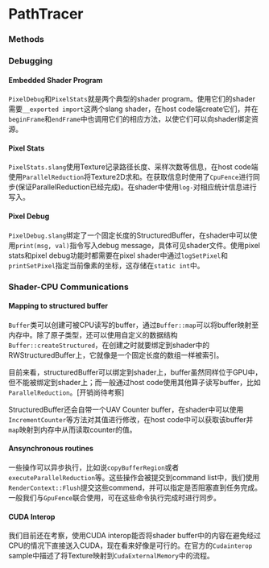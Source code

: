 # PathTracer

### Methods



### Debugging

#### Embedded Shader Program

`PixelDebug`和`PixelStats`就是两个典型的shader program。使用它们的shader需要`__exported import`这两个slang shader，在host code端create它们，并在`beginFrame`和`endFrame`中也调用它们的相应方法，以使它们可以向shader绑定资源。

#### Pixel Stats

`PixelStats.slang`使用Texture记录路径长度、采样次数等信息，在host code端使用`ParallelReduction`将Texture2D求和。在获取信息时使用了`CpuFence`进行同步(保证ParallelReduction已经完成)。在shader中使用`log-`对相应统计信息进行写入。

#### Pixel Debug

​	`PixelDebug.slang`绑定了一个固定长度的StructuredBuffer，在shader中可以使用`print(msg, val)`指令写入debug message，具体可见shader文件。使用pixel stats和pixel debug功能时都需要在pixel shader中通过`logSetPixel`和`printSetPixel`指定当前像素的坐标，这存储在`static int`中。

### Shader-CPU Communications

#### Mapping to structured buffer

`Buffer`类可以创建可被CPU读写的buffer，通过`Buffer::map`可以将buffer映射至内存中。除了原子类型，还可以使用自定义的数据结构`Buffer::createStructured`，在创建之时就要绑定到shader中的RWStructuredBuffer上，它就像是一个固定长度的数组一样被索引。

目前来看，structuredBuffer可以绑定到shader上，buffer虽然同样位于GPU中，但不能被绑定到shader上；而一般通过host code使用其他算子读写buffer，比如`ParallelReduction`。[开销尚待考察]

StructuredBuffer还会自带一个UAV Counter buffer，在shader中可以使用`IncrementCounter`等方法对其值进行修改，在host code中可以获取该buffer并`map`映射到内存中从而读取counter的值。

#### Ansynchronous routines

一些操作可以异步执行，比如说`copyBufferRegion`或者`executeParallelReduction`等。这些操作会被提交到command list中，我们使用`RenderContext::Flush`提交这些commend，并可以指定是否阻塞直到任务完成。一般我们与`GpuFence`联合使用，可在这些命令执行完成时进行同步。

#### CUDA Interop

我们目前还在考察，使用CUDA interop能否将shader buffer中的内容在避免经过CPU的情况下直接送入CUDA，现在看来好像是可行的。在官方的`Cudainterop` sample中描述了将Texture映射到`CudaExternalMemory`中的流程。

